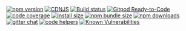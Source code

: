 
[![npm version](https://img.shields.io/npm/v/axios.svg?style=flat-square)](https://www.npmjs.org/package/axios)
[![CDNJS](https://img.shields.io/cdnjs/v/axios.svg?style=flat-square)](https://cdnjs.com/libraries/axios)
[![Build status](https://img.shields.io/github/actions/workflow/status/axios/axios/ci.yml?branch=v1.x&label=CI&logo=github&style=flat-square)](https://github.com/axios/axios/actions/workflows/ci.yml)
[![Gitpod Ready-to-Code](https://img.shields.io/badge/Gitpod-Ready--to--Code-blue?logo=gitpod&style=flat-square)](https://gitpod.io/#https://github.com/axios/axios)
[![code coverage](https://img.shields.io/coveralls/mzabriskie/axios.svg?style=flat-square)](https://coveralls.io/r/mzabriskie/axios)
[![install size](https://img.shields.io/badge/dynamic/json?url=https://packagephobia.com/v2/api.json?p=axios&query=$.install.pretty&label=install%20size&style=flat-square)](https://packagephobia.now.sh/result?p=axios)
[![npm bundle size](https://img.shields.io/bundlephobia/minzip/axios?style=flat-square)](https://bundlephobia.com/package/axios@latest)
[![npm downloads](https://img.shields.io/npm/dm/axios.svg?style=flat-square)](https://npm-stat.com/charts.html?package=axios)
[![gitter chat](https://img.shields.io/gitter/room/mzabriskie/axios.svg?style=flat-square)](https://gitter.im/mzabriskie/axios)
[![code helpers](https://www.codetriage.com/axios/axios/badges/users.svg)](https://www.codetriage.com/axios/axios)
[![Known Vulnerabilities](https://snyk.io/test/npm/axios/badge.svg)](https://snyk.io/test/npm/axios)